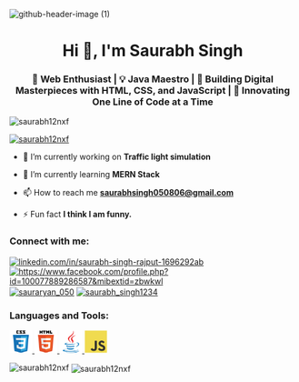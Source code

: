 ![github-header-image (1)](https://github.com/user-attachments/assets/adc291b8-8cd4-4aea-9931-84f564c931f7)





<h1 align="center">Hi 👋, I'm Saurabh Singh</h1>
<h3 align="center">🌟 Web Enthusiast | 💡 Java Maestro | 🎨 Building Digital Masterpieces with HTML, CSS, and JavaScript | 🚀 Innovating One Line of Code at a Time</h3>

<p align="left"> <img src="https://komarev.com/ghpvc/?username=saurabh12nxf&label=Profile%20views&color=0e75b6&style=flat" alt="saurabh12nxf" /> </p>

<p align="left"> <a href="https://github.com/ryo-ma/github-profile-trophy"><img src="https://github-profile-trophy.vercel.app/?username=saurabh12nxf" alt="saurabh12nxf" /></a> </p>

- 🔭 I’m currently working on **Traffic light simulation**

- 🌱 I’m currently learning **MERN Stack**

- 📫 How to reach me **saurabhsingh050806@gmail.com**

- ⚡ Fun fact **I think I am funny.**

<h3 align="left">Connect with me:</h3>
<p align="left">
<a href="https://linkedin.com/in/linkedin.com/in/saurabh-singh-rajput-1696292ab" target="blank"><img align="center" src="https://raw.githubusercontent.com/rahuldkjain/github-profile-readme-generator/master/src/images/icons/Social/linked-in-alt.svg" alt="linkedin.com/in/saurabh-singh-rajput-1696292ab" height="30" width="40" /></a>
<a href="https://fb.com/https://www.facebook.com/profile.php?id=100077889286587&mibextid=zbwkwl" target="blank"><img align="center" src="https://raw.githubusercontent.com/rahuldkjain/github-profile-readme-generator/master/src/images/icons/Social/facebook.svg" alt="https://www.facebook.com/profile.php?id=100077889286587&mibextid=zbwkwl" height="30" width="40" /></a>
<a href="https://instagram.com/sauraryan_050" target="blank"><img align="center" src="https://raw.githubusercontent.com/rahuldkjain/github-profile-readme-generator/master/src/images/icons/Social/instagram.svg" alt="sauraryan_050" height="30" width="40" /></a>
<a href="https://www.leetcode.com/saurabh_singh1234" target="blank"><img align="center" src="https://raw.githubusercontent.com/rahuldkjain/github-profile-readme-generator/master/src/images/icons/Social/leet-code.svg" alt="saurabh_singh1234" height="30" width="40" /></a>
</p>

<h3 align="left">Languages and Tools:</h3>
<p align="left"> <a href="https://www.w3schools.com/css/" target="_blank" rel="noreferrer"> <img src="https://raw.githubusercontent.com/devicons/devicon/master/icons/css3/css3-original-wordmark.svg" alt="css3" width="40" height="40"/> </a> <a href="https://www.w3.org/html/" target="_blank" rel="noreferrer"> <img src="https://raw.githubusercontent.com/devicons/devicon/master/icons/html5/html5-original-wordmark.svg" alt="html5" width="40" height="40"/> </a> <a href="https://www.java.com" target="_blank" rel="noreferrer"> <img src="https://raw.githubusercontent.com/devicons/devicon/master/icons/java/java-original.svg" alt="java" width="40" height="40"/> </a> <a href="https://developer.mozilla.org/en-US/docs/Web/JavaScript" target="_blank" rel="noreferrer"> <img src="https://raw.githubusercontent.com/devicons/devicon/master/icons/javascript/javascript-original.svg" alt="javascript" width="40" height="40"/> </a> </p>

<p><img align="left" src="https://github-readme-stats.vercel.app/api/top-langs?username=saurabh12nxf&show_icons=true&locale=en&layout=compact" alt="saurabh12nxf" /></p>

<p>&nbsp;<img align="center" src="https://github-readme-stats.vercel.app/api?username=saurabh12nxf&show_icons=true&locale=en" alt="saurabh12nxf" /></p>

<!---
saurabh12nxf/saurabh12nxf is a ✨ special ✨ repository because its `README.md` (this file) appears on your GitHub profile.
You can click the Preview link to take a look at your changes.
--->



